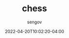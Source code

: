 ---
date: 2022-04-20T10:02:20-04:00
title: "chess"
seo_title: "chess"
description: chess
author: sengov
image: share.jpg
video:
url: games/chess
weight: 0
type: "games"
layout: chess

---